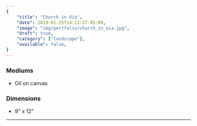 ```yaml
---
{
    "title": "Church in Oia",
    "date": 2019-01-25T14:11:27-05:00,
    "image": "img/portfolio/church_in_oia.jpg",
    "draft": true,
    "category": ["landscape"],
    "available": false,
}
---
```


### Mediums
- Oil on canvas

### Dimensions
- 9" x 12"

---
